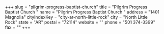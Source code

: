 +++
slug = "pilgrim-progress-baptist-church"
title = "Pilgrim Progress Baptist Church "
name = "Pilgrim Progress Baptist Church "
address = "1401 Magnolia"
cityIndexKey = "city-ar-north-little-rock"
city = "North Little Rock"
state = "AR"
postal = "72114"
website = ""
phone = "501 374-3399"
fax = ""
+++
